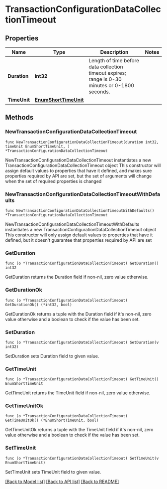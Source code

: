 # TransactionConfigurationDataCollectionTimeout

## Properties

Name | Type | Description | Notes
------------ | ------------- | ------------- | -------------
**Duration** | **int32** | Length of time before data collection timeout expires; range is 0-30 minutes or 0-1800 seconds. | 
**TimeUnit** | [**EnumShortTimeUnit**](EnumShortTimeUnit.md) |  | 

## Methods

### NewTransactionConfigurationDataCollectionTimeout

`func NewTransactionConfigurationDataCollectionTimeout(duration int32, timeUnit EnumShortTimeUnit, ) *TransactionConfigurationDataCollectionTimeout`

NewTransactionConfigurationDataCollectionTimeout instantiates a new TransactionConfigurationDataCollectionTimeout object
This constructor will assign default values to properties that have it defined,
and makes sure properties required by API are set, but the set of arguments
will change when the set of required properties is changed

### NewTransactionConfigurationDataCollectionTimeoutWithDefaults

`func NewTransactionConfigurationDataCollectionTimeoutWithDefaults() *TransactionConfigurationDataCollectionTimeout`

NewTransactionConfigurationDataCollectionTimeoutWithDefaults instantiates a new TransactionConfigurationDataCollectionTimeout object
This constructor will only assign default values to properties that have it defined,
but it doesn't guarantee that properties required by API are set

### GetDuration

`func (o *TransactionConfigurationDataCollectionTimeout) GetDuration() int32`

GetDuration returns the Duration field if non-nil, zero value otherwise.

### GetDurationOk

`func (o *TransactionConfigurationDataCollectionTimeout) GetDurationOk() (*int32, bool)`

GetDurationOk returns a tuple with the Duration field if it's non-nil, zero value otherwise
and a boolean to check if the value has been set.

### SetDuration

`func (o *TransactionConfigurationDataCollectionTimeout) SetDuration(v int32)`

SetDuration sets Duration field to given value.


### GetTimeUnit

`func (o *TransactionConfigurationDataCollectionTimeout) GetTimeUnit() EnumShortTimeUnit`

GetTimeUnit returns the TimeUnit field if non-nil, zero value otherwise.

### GetTimeUnitOk

`func (o *TransactionConfigurationDataCollectionTimeout) GetTimeUnitOk() (*EnumShortTimeUnit, bool)`

GetTimeUnitOk returns a tuple with the TimeUnit field if it's non-nil, zero value otherwise
and a boolean to check if the value has been set.

### SetTimeUnit

`func (o *TransactionConfigurationDataCollectionTimeout) SetTimeUnit(v EnumShortTimeUnit)`

SetTimeUnit sets TimeUnit field to given value.



[[Back to Model list]](../README.md#documentation-for-models) [[Back to API list]](../README.md#documentation-for-api-endpoints) [[Back to README]](../README.md)


